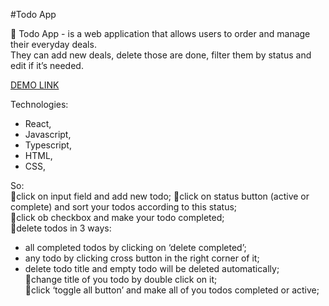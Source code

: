 #Todo App

🚀 Todo App - is a web application that allows users to order and manage their everyday deals.    
They can add new deals, delete those are done, filter them by status and edit if it’s needed.

[DEMO LINK](https://krismakarovska.github.io/todoApp/)

Technologies:
* React,
* Javascript,
* Typescript,
* HTML,
* CSS,


So:    
:small_orange_diamond:click on input field and add new todo;
:small_orange_diamond:click on status button (active or complete) and sort your todos according to this status;    
:small_orange_diamond:click ob checkbox and make your todo completed;    
:small_orange_diamond:delete todos in 3 ways:    
  - all completed todos by clicking on ‘delete completed’;    
  - any todo by clicking cross button in the right corner of it;    
  - delete todo title and empty todo will be deleted automatically;    
:small_orange_diamond:change title of you todo by double click on it;    
:small_orange_diamond:click ‘toggle all button’ and make all of you todos completed or active;        
  





